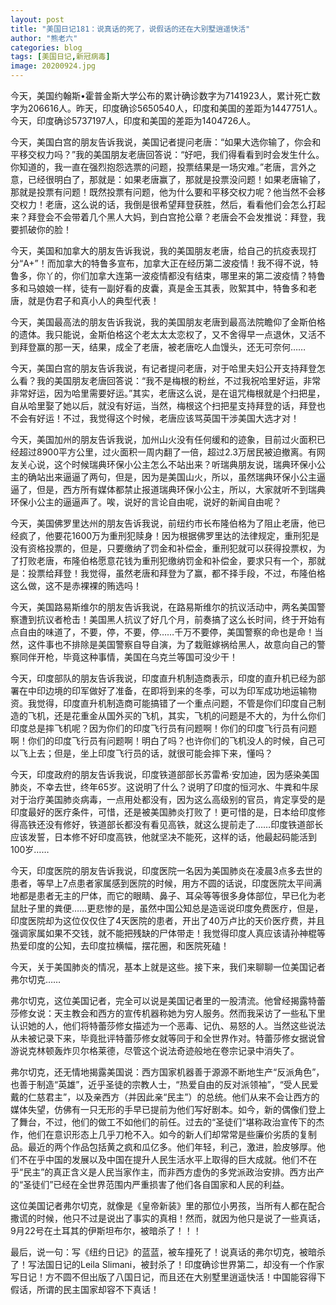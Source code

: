 ```yaml
---
layout: post
title: "美国日记181：说真话的死了，说假话的还在大别墅逍遥快活"
author: "熊老六"
categories: blog
tags: [美国日记,新冠病毒]
image: 20200924.jpg
---
```

​​​​今天，美国约翰斯•霍普金斯大学公布的累计确诊数字为7141923人，累计死亡数字为206616人。昨天，印度确诊5650540人，印度和美国的差距为1447751人。今天，印度确诊5737197人，印度和美国的差距为1404726人。

今天，美国白宫的朋友告诉我说，美国记者提问老唐：“如果大选你输了，你会和平移交权力吗？”我的美国朋友老唐回答说：“好吧，我们得看看到时会发生什么。你知道的，我一直在强烈抱怨选票的问题，投票结果是一场灾难。”老唐，言外之意，已经很明白了，那就是：如果老唐赢了，那就是投票没问题！如果老唐输了，那就是投票有问题！既然投票有问题，他为什么要和平移交权力呢？他当然不会移交权力！老唐，这么说的话，我倒是很希望拜登获胜，然后，看看他们会怎么打起来？拜登会不会带着几个黑人大妈，到白宫抢公章？老唐会不会发推说：拜登，我要抓破你的脸！

今天，美国和加拿大的朋友告诉我说，我的美国朋友老唐，给自己的抗疫表现打分“A+”！而加拿大的特鲁多宣布，加拿大正在经历第二波疫情！我不得不说，特鲁多，你丫的，你们加拿大连第一波疫情都没有结束，哪里来的第二波疫情？特鲁多和马娘娘一样，徒有一副好看的皮囊，真是金玉其表，败絮其中，特鲁多和老唐，就是伪君子和真小人的典型代表！

今天，美国最高法的朋友告诉我说，我的美国朋友老唐到最高法院瞻仰了金斯伯格的遗体。我只能说，金斯伯格这个老太太太恋权了，又不舍得早一点退休，又活不到拜登赢的那一天，结果，成全了老唐，被老唐吃人血馒头，还无可奈何……

今天，美国白宫的朋友告诉我说，有记者提问老唐，对于哈里夫妇公开支持拜登怎么看？我的美国朋友老唐回答说：“我不是梅根的粉丝，不过我祝哈里好运，非常非常好运，因为哈里需要好运。”其实，老唐这么说，是在诅咒梅根就是个扫把星，自从哈里娶了她以后，就没有好运，当然，梅根这个扫把星支持拜登的话，拜登也不会有好运！不过，我觉得这个时候，老唐应该骂英国干涉美国大选才对！

今天，美国加州的朋友告诉我说，加州山火没有任何缓和的迹象，目前过火面积已经超过8900平方公里，过火面积一周内翻了一倍，超过2.3万居民被迫撤离。有网友关心说，这个时候瑞典环保小公主怎么不站出来？听瑞典朋友说，瑞典环保小公主的确站出来逼逼了两句，但是，因为是美国山火，所以，虽然瑞典环保小公主逼逼了，但是，西方所有媒体都禁止报道瑞典环保小公主，所以，大家就听不到瑞典环保小公主的逼逼声了。唉，说好的言论自由呢，说好的新闻自由呢？

今天，美国佛罗里达州的朋友告诉我说，前纽约市长布隆伯格为了阻止老唐，他已经疯了，他要花1600万为重刑犯赎身！因为根据佛罗里达的法律规定，重刑犯是没有资格投票的，但是，只要缴纳了罚金和补偿金，重刑犯就可以获得投票权，为了打败老唐，布隆伯格愿意花钱为重刑犯缴纳罚金和补偿金，要求只有一个，那就是：投票给拜登！我觉得，虽然老唐和拜登为了赢，都不择手段，不过，布隆伯格这么做，这不是赤裸裸的贿选吗！

今天，美国路易斯维尔的朋友告诉我说，在路易斯维尔的抗议活动中，两名美国警察遭到抗议者枪击！美国黑人抗议了好几个月，前奏搞了这么长时间，终于开始有点自由的味道了，不要，停，不要，停……千万不要停，美国警察的命也是命！当然，这件事也不排除是美国警察自导自演，为了栽赃嫁祸给黑人，故意向自己的警察同伴开枪，毕竟这种事情，美国在乌克兰等国可没少干！

今天，印度部队的朋友告诉我说，印度直升机制造商表示，印度的直升机已经为部署在中印边境的印军做好了准备，在即将到来的冬季，可以为印军成功地运输物资。我觉得，印度直升机制造商可能搞错了一个重点问题，不管是你们印度自己制造的飞机，还是花重金从国外买的飞机，其实，飞机的问题是不大的，为什么你们印度总是摔飞机呢？因为你们的印度飞行员有问题啊！你们的印度飞行员有问题啊！你们的印度飞行员有问题啊！明白了吗？也许你们的飞机没人的时候，自己可以飞上去；但是，坐上印度飞行员的话，就很可能会摔下来，懂吗？

今天，印度政府的朋友告诉我说，印度铁道部部长苏雷希·安加迪，因为感染美国肺炎，不幸去世，终年65岁。这说明了什么？说明了印度的恒河水、牛粪和牛尿对于治疗美国肺炎病毒，一点用处都没有，因为这么高级别的官员，肯定享受的是印度最好的医疗条件，可惜，还是被美国肺炎打败了！更可惜的是，日本给印度修得高铁还没有修好，铁道部长都没有看见高铁，就这么提前走了……印度铁道部长应该发誓，日本修不好印度高铁，他就坚决不能死，这样的话，他最起码能活到100岁……

今天，印度医院的朋友告诉我说，印度医院一名因为美国肺炎在凌晨3点多去世的患者，等早上7点患者家属感到医院的时候，用方不圆的话说，印度医院太平间满地都是患者无主的尸体，而它的眼睛、鼻子、耳朵等等很多身体部位，早已化为老鼠肚子里的粪便……更悲惨的是，虽然中国公知总是造谣说印度免费医疗，但是，印度医院却为这位仅仅住了4天医院的患者，开出了40万卢比的天价医疗费，并且强调家属如果不交钱，就不能把残缺的尸体带走！我觉得印度人真应该请孙神棍等热爱印度的公知，去印度拉横幅，摆花圈，和医院死磕！

今天，关于美国肺炎的情况，基本上就是这些。接下来，我们来聊聊一位美国记者弗尔切克……

弗尔切克，这位美国记者，完全可以说是美国记者里的一股清流。他曾经揭露特蕾莎修女说：天主教会和西方的宣传机器称她为穷人服务。然而我采访了一些私下里认识她的人，他们将特蕾莎修女描述为一个恶毒、记仇、易怒的人。当然这些说法从未被记录下来，毕竟批评特蕾莎修女就等同于和全世界作对。特蕾莎修女据说曾游说克林顿轰炸贝尔格莱德，尽管这个说法奇迹般地在卷宗记录中消失了。 

弗尔切克，还无情地揭露美国说：西方国家机器善于源源不断地生产“反派角色”，也善于制造“英雄”，近乎圣徒的宗教人士，“热爱自由的反对派领袖”，“受人民爱戴的仁慈君主”，以及亲西方（并因此亲“民主”）的总统。他们从来不会让西方的媒体失望，仿佛有一只无形的手早已提前为他们写好剧本。如今，新的偶像们登上了舞台，不过，他们的做工不如他们的前任。过去的“圣徒们”堪称政治宣传下的杰作，他们在意识形态上几乎刀枪不入。如今的新人们却常常是些廉价劣质的复制品。最近的两个作品包括黄之疯和瓜亿多。他们年轻，利己，激进，脸皮够厚。他们不在乎中国的发展以及中国在提升人民生活水平上取得的巨大成就。他们不在乎“民主”的真正含义是人民当家作主，而非西方虚伪的多党派政治安排。西方出产的“圣徒们”已经在全世界范围内严重损害了他们各自国家和人民的利益。

这位美国记者弗尔切克，就像是《皇帝新装》里的那位小男孩，当所有人都在配合撒谎的时候，他只不过是说出了事实的真相！然而，就因为他只是说了一些真话，9月22号在土耳其的伊斯坦布尔，被暗杀了！！！

最后，说一句：写《纽约日记》的蓝蓝，被车撞死了！说真话的弗尔切克，被暗杀了！写法国日记的Leila Slimani，被封杀了！印度确诊世界第二，却没有一个作家写日记！方不圆不但出版了八国日记，而且还在大别墅里逍遥快活！中国能容得下假话，所谓的民主国家却容不下真话！​​​​